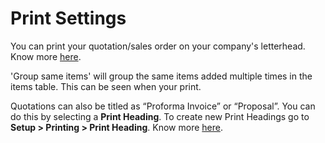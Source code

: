 # Print Settings


You can print your quotation/sales order on your company's letterhead. Know more [here](/docs/v12/user/manual/en/setting-up/print/letter-head).

'Group same items' will group the same items added multiple times in the items table. This can be seen when your print.

Quotations can also be titled as “Proforma Invoice” or “Proposal”.
You can do this by selecting a **Print Heading**. To create new Print Headings go to **Setup > Printing > Print Heading**. Know more [here](/docs/v12/user/manual/en/setting-up/print/print-headings).

